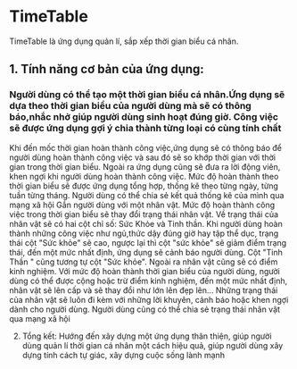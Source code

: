 # TimeTable
   TimeTable là ứng dụng quản lí, sắp xếp thời gian biểu cá nhân.
 
   ## 1. Tính năng cơ bản của ứng dụng:
   ### Người dùng có thể tạo một thời gian biểu cá nhân.Ứng dụng sẽ dựa theo thời gian biểu của người dùng mà sẽ có thông báo,nhắc nhở giúp người dùng sinh hoạt đúng giờ. Công việc sẽ được ứng dụng gợi ý chia thành từng loại có cùng tính chất
Khi đến mốc thời gian hoàn thành công việc,ứng dụng sẽ có thông báo để người dùng hoàn thành công việc và sau đó sẽ so khớp thời gian với thời gian trong thời gian biểu. Ngoài ra ứng dụng cũng sẽ đưa ra lời động viên, khen ngợi khi người dùng hoàn thành công việc.
   Mức độ hoàn thành theo thời gian biểu sẽ được ứng dụng tổng hợp, thống kê theo từng ngày, từng tuần từng tháng. Người dùng có thể 
chia sẻ kết quả thống kê của mình qua mạng xã hội
  Gắn người dùng với một nhân vật. Mức độ hoàn thành công việc trong thời gian biểu sẽ thay đổi trạng thái nhân vật.
   Về trạng thái của nhân vật sẽ có hai cột chỉ số: Sức Khỏe và Tinh thần. Khi người dùng hoàn thành những công việc như ngủ,thức dậy đúng giờ hay tập thể dục, trạng thái cột "Sức khỏe" sẽ cao, ngược lại thì cột "sức khỏe" sẽ giảm điểm trạng thái, đến một mức nhất định, ứng dụng sẽ cảnh báo người dùng. Cột "Tinh Thần " cũng tương tự cột "Sức khỏe". Ngoài ra nhân vật cũng sẽ có điểm kinh nghiệm. Với mức độ hoàn thành thời gian biểu của người dùng, người dùng có thể được cộng hoặc trừ điểm kinh nghiệm, đến một mức nhất định, nhân vật sẽ lên cấp và sẽ thay đổi như lớn lên đẹp lên... Những trạng thái của nhân vật sẽ luôn đi kèm với những lời khuyên, cảnh báo hoặc khen ngợi dành cho người dùng. Người dùng cũng có thể chia sẻ trạng thái nhân vật qua mạng xã hội
 
  2. Tổng kết:
  Hướng đến xây dựng một ứng dụng thân thiện, giúp người dùng quản lí thời gian cá nhân một cách hiệu quả, giúp người dùng xây dựng tính cách tự giác, xây dựng cuộc sống lành mạnh
